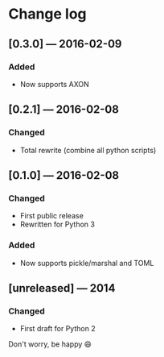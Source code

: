 # Change log

## [0.3.0] — 2016-02-09
### Added
- Now supports AXON

## [0.2.1] — 2016-02-08
### Changed
- Total rewrite (combine all python scripts) 

## [0.1.0] — 2016-02-08
### Changed
- First public release
- Rewritten for Python 3
### Added
- Now supports pickle/marshal and TOML

## [unreleased] — 2014
### Changed
- First draft for Python 2

Don't worry, be happy :smile:
